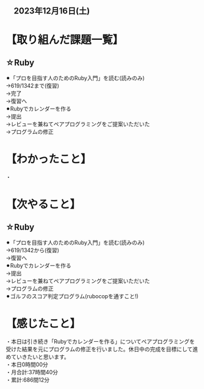 ## 　2023年12月16日(土)
# 【取り組んだ課題一覧】
## ☆Ruby
⚫︎「プロを目指す人のためのRuby入門」を読む(読みのみ)<br>
→619/1342まで(復習)<br>
→完了<br>
→復習へ<br>
⚫︎Rubyでカレンダーを作る<br>
→提出<br>
→レビューを兼ねてペアプログラミングをご提案いただいた<br>
→プログラムの修正<br>
# 【わかったこと】
・<br>
# 【次やること】
## ☆Ruby
⚫︎「プロを目指す人のためのRuby入門」を読む(読みのみ)<br>
→619/1342から(復習)<br>
→復習へ<br>
⚫︎Rubyでカレンダーを作る<br>
→提出<br>
→レビューを兼ねてペアプログラミングをご提案いただいた<br>
→プログラムの修正<br>
⚫︎ゴルフのスコア判定プログラム(rubocopを通すこと!)<br>
# 【感じたこと】
・本日は引き続き「Rubyでカレンダーを作る」についてペアプログラミングを受けた結果を元にプログラムの修正を行いました。休日中の完成を目標にして進めていきたいと思います。<br>
・本日0時間00分<br>
・月合計:37時間40分<br>
・累計:686間12分<br>
